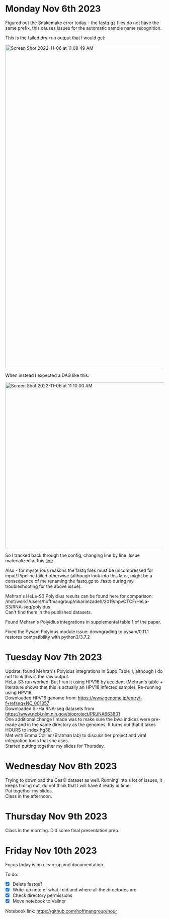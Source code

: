 # Monday Nov 6th 2023  

Figured out the Snakemake error today - the fastq.gz files do not have the same prefix, this causes issues for the automatic sample name recognition.  

This is the failed dry-run output that I would get:  

<img width="1030" alt="Screen Shot 2023-11-06 at 11 08 49 AM" src="https://github.com/hoffmangroup/nour/assets/67124068/81fca4d2-17b3-4b1d-9c25-236300b1b8ee">  

When instead I expected a DAG like this:  


<img width="528" alt="Screen Shot 2023-11-06 at 11 10 00 AM" src="https://github.com/hoffmangroup/nour/assets/67124068/d2d2435d-b280-474a-b79a-d9cd8a85ac65">

So I tracked back through the config, changing line by line. Issue materialized at this [line](https://github.com/aehrc/isling/blob/ee32e24891a99d00af988e24538847a82a74d31c/test/config/test.yml#L7C1-L7C1)  

Also - for mysterious reasons the fastq files must be uncompressed for input! Pipeline failed otherwise (although look into this later, might be a consequence of me renaming the fastq.gz to .fastq during my troubleshooting for the above issue).  

Mehran's HeLa-S3 Polyidius results can be found here for comparison:  /mnt/work1/users/hoffmangroup/mkarimzadeh/2019/hpvCTCF/HeLa-S3/RNA-seq/polyidus  
Can't find them in the published datasets.  

Found Mehran's Polyidius integrations in supplemental table 1 of the paper.  

Fixed the Pysam Polyidus module issue: downgrading to pysam/0.11.1 restores compatibility with python3/3.7.2  

# Tuesday Nov 7th 2023  

Update: found Mehran's Polyidus integrations in Supp Table 1, although I do not think this is the raw output.  
HeLa-S3 run worked! But I ran it using HPV16 by accident (Mehran's table + literature shows that this is actually an HPV18 infected sample). Re-running using HPV18.  
Downloaded HPV18 genome from: https://www.genome.jp/entry/-f+refseq+NC_001357  
Downloaded Si-Ha RNA-seq datasets from https://www.ncbi.nlm.nih.gov/bioproject/PRJNA663801  
One additional change I made was to make sure the bwa indices were pre-made and in the same directory as the genomes. It turns out that it takes HOURS to index hg38.  
Met with Emma Collier (Bratman lab) to discuss her project and viral integration tools that she uses.  
Started putting together my slides for Thursday.  

# Wednesday Nov 8th 2023  

Trying to download the CasKi dataset as well. Running into a lot of issues, it keeps timing out, do not think that I will have it ready in time.  
Put together my slides.  
Class in the afternoon. 

# Thursday Nov 9th 2023  

Class in the morning. 
Did some final presentation prep.  

# Friday Nov 10th 2023  

Focus today is on clean-up and documentation.  

To do: 
- [x] Delete fastqs?
- [x] Write-up note of what I did and where all the directories are  
- [x] Check directory permissions
- [x] Move notebook to Valinor

Notebook link: https://github.com/hoffmangroup/nour  

